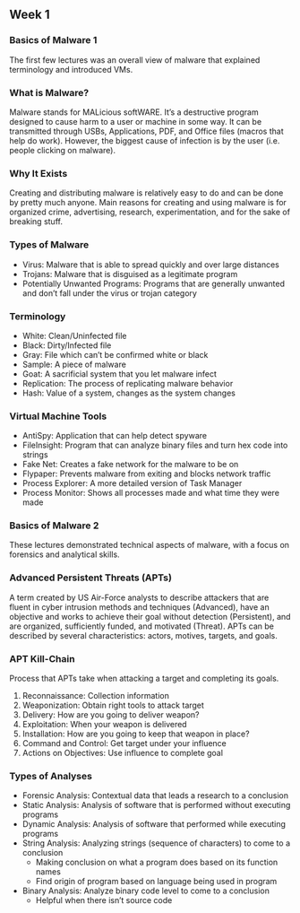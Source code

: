 ## Week 1

### Basics of Malware 1
The first few lectures was an overall view of malware that explained terminology and introduced VMs.
  
### What is Malware?
Malware stands for MALicious softWARE.  It’s a destructive program designed to cause harm to a user or machine in some way.  It can be transmitted through USBs, Applications, PDF, and Office files (macros that help do work).  However, the biggest cause of infection is by the user (i.e. people clicking on malware).

### Why It Exists
Creating and distributing malware is relatively easy to do and can be done by pretty much anyone.  Main reasons for creating and using malware is for organized crime, advertising, research, experimentation, and for the sake of breaking stuff.

### Types of Malware
- Virus: Malware that is able to spread quickly and over large distances
- Trojans: Malware that is disguised as a legitimate program
- Potentially Unwanted Programs:  Programs that are generally unwanted and don’t fall under the virus or trojan category

### Terminology
- White: Clean/Uninfected file
- Black: Dirty/Infected file
- Gray: File which can’t be confirmed white or black
- Sample: A piece of malware
- Goat: A sacrificial system that you let malware infect
- Replication: The process of replicating malware behavior
- Hash: Value of a system, changes as the system changes

### Virtual Machine Tools
- AntiSpy: Application that can help detect spyware
- FileInsight: Program that can analyze binary files and turn hex code into strings
- Fake Net: Creates a fake network for the malware to be on
- Flypaper: Prevents malware from exiting and blocks network traffic
- Process Explorer: A more detailed version of Task Manager
- Process Monitor: Shows all processes made and what time they were made

### Basics of Malware 2
These lectures demonstrated technical aspects of malware, with a focus on forensics and analytical skills.

### Advanced Persistent Threats (APTs)
A term created by US Air-Force analysts to describe attackers that are fluent in cyber intrusion methods and techniques (Advanced), have an objective and works to achieve their goal without detection (Persistent), and are organized, sufficiently funded, and motivated (Threat).  APTs can be described by several characteristics: actors, motives, targets, and goals.

### APT Kill-Chain
Process that APTs take when attacking a target and completing its goals.
1. Reconnaissance: Collection information
2. Weaponization: Obtain right tools to attack target
3. Delivery: How are you going to deliver weapon?
4. Exploitation: When your weapon is delivered
5. Installation: How are you going to keep that weapon in place?
6. Command and Control: Get target under your influence
7. Actions on Objectives: Use influence to complete goal

### Types of Analyses
- Forensic Analysis: Contextual data that leads a research to a conclusion
- Static Analysis: Analysis of software that is performed without executing programs
- Dynamic Analysis: Analysis of software that performed while executing programs
- String Analysis: Analyzing strings (sequence of characters) to come to a conclusion
  - Making conclusion on what a program does based on its function names
  -	Find origin of program based on language being used in program
- Binary Analysis: Analyze binary code level to come to a conclusion
  - Helpful when there isn’t source code
